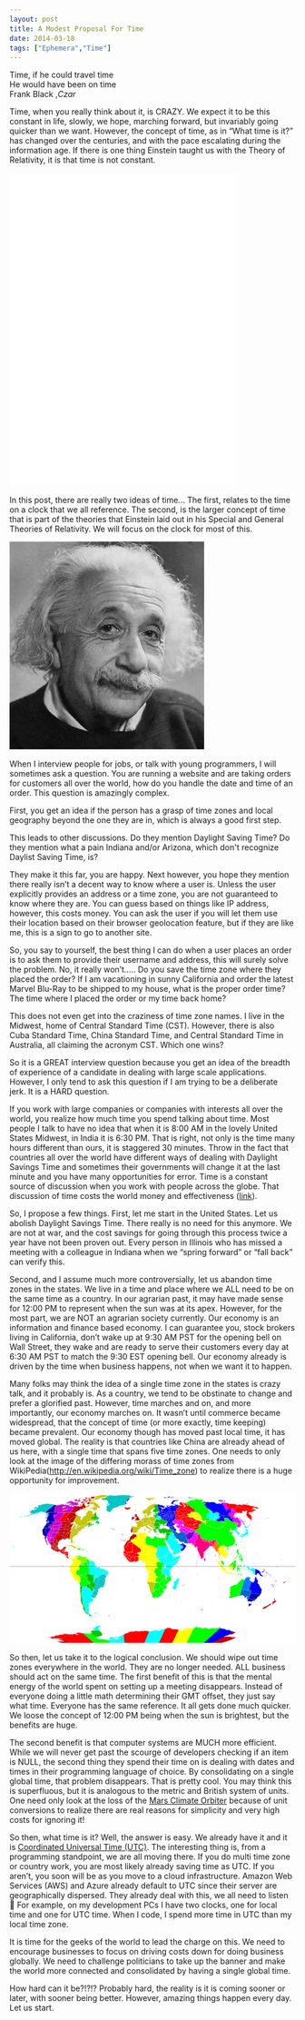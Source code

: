 ```yaml
---
layout: post
title: A Modest Proposal For Time
date: 2014-03-18
tags: ["Ephemera","Time"]
---
```


<p>Time, if he could travel time<br/> He would have been on time<br/>
Frank Black ,<i>Czar</i></p>


Time, when you really think about it, is CRAZY. We expect it to be this constant in life, slowly, we hope, marching forward,
but invariably going quicker than we want. However, the concept of time, as in “What time is it?” has changed over
the centuries, and with the pace escalating during the information age. If there is one thing Einstein taught us with the Theory of
Relativity, it is that time is not constant.

<p>
<iframe src="//embed.gettyimages.com/embed/170005639?et=nWcnkqVu1kqdS502pKbOwQ&sig=s8_rsinXAg4An_OdikCOsC8wD4286jeXRHYq9O-CMXs=" width="400" height="551" frameborder="0" scrolling="no"></iframe>
</p>

In this post, there are really two ideas of time… The first, relates to the time on a clock that we all reference. The second, is the larger concept of time that is part of the theories that
Einstein laid out in his Special and General Theories of Relativity. We will focus on the clock for most of this.

![Einstein](einstein.jpg)

When I interview people for jobs, or talk with young programmers, I will sometimes ask a question. You are running a
website and are taking orders for customers all over the world, how do you handle the date and time of an order. This question
is amazingly complex.

First, you get an idea if the person has a grasp of time zones and local geography beyond the one they are in, which is always a good first step.

This leads to other discussions. Do they mention Daylight Saving Time? Do they mention what a pain Indiana and/or Arizona,
 which don't recognize Daylist Saving Time, is?

They make it this far, you are happy. Next however, you hope they mention there really isn’t a decent way to know where a user
is. Unless the user explicitly provides an address or a time zone, you are not guaranteed to know where they are. You can
 guess based on things like IP address, however, this costs money. You can ask the user if you will let them use their location
 based on their browser geolocation feature, but if they are like me, this is a sign to go to another site.

So, you say to yourself, the best thing I can do when a user places an order is to ask them to provide their username and
address, this will surely solve the problem. No, it really won’t….. Do you save the time zone where they placed the order? If I
am vacationing in sunny California and order the latest Marvel Blu-Ray to be shipped to my house, what is the proper order time?
The time where I placed the order or my time back home?

This does not even get into the craziness of time zone names. I live in the Midwest, home of Central Standard Time (CST).
However, there is also Cuba Standard Time, China Standard Time, and Central Standard Time in Australia, all claiming the acronym
CST. Which one wins?

So it is a GREAT interview question because you get an idea of the breadth of experience of a candidate in dealing with
large scale applications. However, I only tend
to ask this question if I am trying to be a deliberate jerk. It is a HARD question.

If you work with large companies or companies with interests all over the world, you realize how much time you spend talking
about time. Most people I talk to have no idea that when it is 8:00 AM in the lovely United States Midwest, in India it is
6:30 PM. That is right, not only is the time many hours different than ours, it is staggered 30 minutes. Throw in the fact
that countries all over the world have different ways of dealing with Daylight Savings Time and sometimes their governments
will change it at the last minute and you have many opportunities for error. Time is a constant source of discussion when you
work with people across the globe. That discussion of time costs the world money and effectiveness ([link](http://phys.org/news/2014-03-daylight-energy.html)).

So, I propose a few things. First, let me start in the United States. Let us abolish Daylight Savings Time. There really is no
need for this anymore. We are not at war, and the cost savings for going through this process twice a year have not been proven
out. Every person in Illinois who has missed a meeting with a colleague in Indiana when we “spring forward” or “fall back” can
verify this.

Second, and I assume much more controversially, let us abandon time zones in the states. We live in a time and place where we
ALL need to be on the same time as a country. In our agrarian past, it may have made sense for 12:00 PM to represent when the
sun was at its apex. However, for the most part, we are NOT an agrarian society currently. Our economy is an information and
finance based economy. I can guarantee you, stock brokers living in California, don’t wake up at 9:30 AM PST for the opening bell
on Wall Street, they wake and are ready to serve their customers every day at 6:30 AM PST to match the 9:30 EST opening bell. Our
economy already is driven by the time when business happens, not when we want it to happen.

Many folks may think the idea of a single time zone in the states is crazy talk, and it probably is. As a country, we tend to
be obstinate to change and prefer a glorified past. However, time marches and on, and more importantly, our economy marches
on. It wasn’t until commerce became widespread, that the concept of time (or more exactly, time keeping) became prevalent. Our
economy though has moved past local time, it has moved global. The reality is that countries like China are already ahead of us
here, with a single time that spans five time zones. One needs to only look at the image of the differing morass of
time zones from WikiPedia(http://en.wikipedia.org/wiki/Time_zone)
to realize there is a huge opportunity for improvement.

![WikiPedia time zones](wikiTimeZones.png)

So then, let us take it to the logical conclusion. We should wipe out time zones everywhere in the world. They are no longer
needed. ALL business should act on the same time. The first benefit of this is that the mental energy of the world spent on
setting up a meeting disappears. Instead of everyone doing a little math determining their GMT offset, they just say what time.
Everyone has the same reference. It all gets done much quicker. We loose the concept of 12:00 PM being when the sun is brightest,
but the benefits are huge.

The second benefit is that computer systems are MUCH more efficient. While we will never get past the scourge of developers
checking if an item is NULL, the second thing they spend their time on is dealing with dates and times in their programming
language of choice. By consolidating on a single global time, that problem disappears. That is pretty cool. You may think this is
 superfluous, but it is analogous to the metric and British system of units. One need only look at the loss of the [Mars Climate
 Orbiter](http://en.wikipedia.org/wiki/Mars_Climate_Orbiter) because of unit conversions to realize there are real reasons for
 simplicity and very high costs for ignoring it!

So then, what time is it? Well, the answer is easy. We already have it and it is
[Coordinated Universal Time (UTC)](http://en.wikipedia.org/wiki/Coordinated_Universal_Time). The interesting thing is, from a
programming standpoint, we are all moving there. If you do multi time zone or country work, you are most likely already saving
time as UTC. If you aren’t, you soon will be as you move to a cloud infrastructure. Amazon Web Services (AWS) and Azure already
default to UTC since their server are geographically dispersed. They already deal with this, we all need to listen 
For example, on my development PCs I have two clocks, one for local time and one for UTC time. When I code, I spend more time in
UTC than my local time zone.

It is time for the geeks of the world to lead the charge on this. We need to encourage businesses to focus on driving costs
down for doing business globally. We need to challenge politicians to take up the banner and make the world more connected and
consolidated by having a single global time.

How hard can it be?!?!? Probably hard, the reality is it is coming sooner or later, with sooner being better.
However, amazing things happen every day. Let us start.
